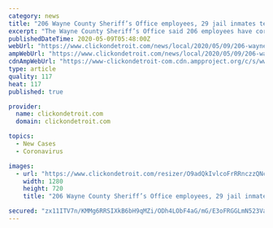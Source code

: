 ```yaml
---
category: news
title: "206 Wayne County Sheriff’s Office employees, 29 jail inmates test positive for COVID-19"
excerpt: "The Wayne County Sheriff’s Office said 206 employees have coronavirus (COVID-19) as of Friday. Additionally, 29 inmates at the Wayne County Jail have tested positive. As of Friday, 89 of the jail’s 812 inmates had been tested."
publishedDateTime: 2020-05-09T05:48:00Z
webUrl: "https://www.clickondetroit.com/news/local/2020/05/09/206-wayne-county-sheriffs-office-employees-29-jail-inmates-test-positive-for-covid-19/"
ampWebUrl: "https://www.clickondetroit.com/news/local/2020/05/09/206-wayne-county-sheriffs-office-employees-29-jail-inmates-test-positive-for-covid-19/?outputType=amp"
cdnAmpWebUrl: "https://www-clickondetroit-com.cdn.ampproject.org/c/s/www.clickondetroit.com/news/local/2020/05/09/206-wayne-county-sheriffs-office-employees-29-jail-inmates-test-positive-for-covid-19/?outputType=amp"
type: article
quality: 117
heat: 117
published: true

provider:
  name: clickondetroit.com
  domain: clickondetroit.com

topics:
  - New Cases
  - Coronavirus

images:
  - url: "https://www.clickondetroit.com/resizer/O9adQkIvlcoFrRRnczzQNcGRs1o=/1280x720/smart/arc-anglerfish-arc2-prod-gmg.s3.amazonaws.com/public/3WC74DAPPNA45DBCHVVDBPELME.jpg"
    width: 1280
    height: 720
    title: "206 Wayne County Sheriff’s Office employees, 29 jail inmates test positive for COVID-19"

secured: "zx11ITV7n/KMMg6RRSIXkB6bH9qMZi/ODh4LObF4aG/mG/E3oFRGGLmN523Vax/83mGlMlLGVEweuxHAdX3cXSvM27YZbszgtN3JkKfDlJHePttBKqVMTCFu8ukuKB8Ql0Zy/7UgtqjSYLe/HvHcJa2jCvDm58JeiGKwO5f7O8r695X6CsvdHRnUhKQ/gIUmKUH7HqR1RCFS3V/+NwmgpWYMSbf92ESAmLBDVI+LgAkkTCexplJYV9o0vHDXvudZ+k2wohp/oIelwlcrT+MG9koemBqrAVE0CecEcsZvK9UWV3MXnCUNNWF7XWcKr1Pf;umqkkd+hnW+Gscjjn93kJQ=="
---
```


